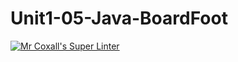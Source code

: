 # Unit1-05-Java-BoardFoot
[![Mr Coxall's Super Linter](https://github.com/ICS4UALEXDM/Unit1-05-Java-BoardFoot/actions/workflows/main.yml/badge.svg)](https://github.com/ICS4UALEXDM/Unit1-05-Java-BoardFoot/actions/workflows/main.yml)
